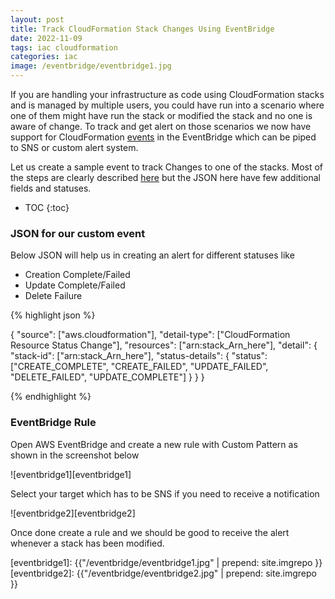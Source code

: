 ```yaml
---
layout: post
title: Track CloudFormation Stack Changes Using EventBridge
date: 2022-11-09
tags: iac cloudformation
categories: iac
image: /eventbridge/eventbridge1.jpg
---
```


If you are handling your infrastructure as code using CloudFormation stacks and is managed by multiple users, you could have run into a scenario where one of them might have run the stack or modified the stack and no one is aware of change. To track and get alert on those scenarios we now have support for CloudFormation [events](https://aws.amazon.com/about-aws/whats-new/2022/07/aws-cloudformation-event-notifications-amazon-eventbridge-event-driven-applications/) in the EventBridge which can be piped to SNS or custom alert system.

Let us create a sample event to track Changes to one of the stacks.
Most of the steps are clearly described [here](https://aws.amazon.com/blogs/devops/using-cloudformation-events-to-build-custom-workflows-for-post-provisioning-management/) but the JSON here have few additional fields and statuses.


* TOC
{:toc}

### JSON for our custom event

Below JSON will help us in creating an alert for different statuses like

- Creation Complete/Failed
- Update Complete/Failed
- Delete Failure

{% highlight json %}

{
  "source": ["aws.cloudformation"],
  "detail-type": ["CloudFormation Resource Status Change"],
  "resources": ["arn:stack_Arn_here"],
  "detail": {
    "stack-id": ["arn:stack_Arn_here"],
    "status-details": {
      "status": ["CREATE_COMPLETE", "CREATE_FAILED", "UPDATE_FAILED", "DELETE_FAILED", "UPDATE_COMPLETE"]
    }
  }
}

{% endhighlight %}
### EventBridge Rule

Open AWS EventBridge and create a new rule with Custom Pattern as shown in the screenshot below

![eventbridge1][eventbridge1]

Select your target which has to be SNS if you need to receive a notification

![eventbridge2][eventbridge2]

Once done create a rule and we should be good to receive the alert whenever a stack has been modified.


[eventbridge1]: {{"/eventbridge/eventbridge1.jpg" | prepend: site.imgrepo }}
[eventbridge2]: {{"/eventbridge/eventbridge2.jpg" | prepend: site.imgrepo }}
